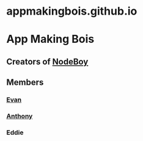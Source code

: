 # appmakingbois.github.io

# App Making Bois

## Creators of [NodeBoy](https://github.com/AppMakingBois/NodeBoy)

## Members

### [Evan](https://github.com/evan3334)
### [Anthony](https://github.com/18fadly-anthony)
### Eddie

<!-- Link to Eddie's github account -->
